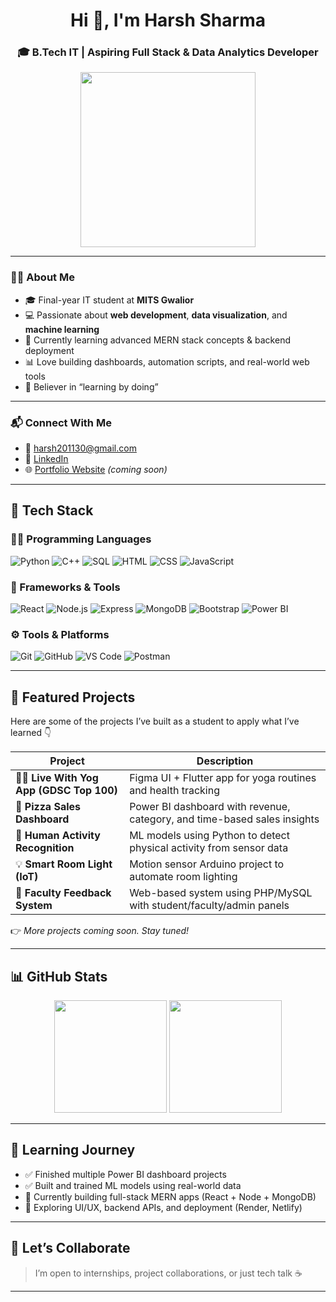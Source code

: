 <h1 align="center">Hi 👋, I'm Harsh Sharma</h1>
<h3 align="center">🎓 B.Tech IT | Aspiring Full Stack & Data Analytics Developer</h3>

<p align="center">
  <img src="https://media.giphy.com/media/qgQUggAC3Pfv687qPC/giphy.gif" width="280" />
</p>

---

### 🙋‍♂️ About Me

- 🎓 Final-year IT student at **MITS Gwalior**
- 💻 Passionate about **web development**, **data visualization**, and **machine learning**
- 🌱 Currently learning advanced MERN stack concepts & backend deployment
- 📊 Love building dashboards, automation scripts, and real-world web tools
- 🧠 Believer in “learning by doing”

---

### 📬 Connect With Me

- 📧 harsh201130@gmail.com  
- 💼 [LinkedIn](https://www.linkedin.com/in/harsh-sharma-354379294/)
- 🌐 [Portfolio Website](https://your-portfolio-link.com) *(coming soon)*

---

## 🔧 Tech Stack

### 👨‍💻 Programming Languages
![Python](https://img.shields.io/badge/Python-3776AB?style=for-the-badge&logo=python&logoColor=white)
![C++](https://img.shields.io/badge/C++-00599C?style=for-the-badge&logo=cplusplus&logoColor=white)
![SQL](https://img.shields.io/badge/SQL-4479A1?style=for-the-badge&logo=mysql&logoColor=white)
![HTML](https://img.shields.io/badge/HTML-E34F26?style=for-the-badge&logo=html5&logoColor=white)
![CSS](https://img.shields.io/badge/CSS-1572B6?style=for-the-badge&logo=css3&logoColor=white)
![JavaScript](https://img.shields.io/badge/JavaScript-F7DF1E?style=for-the-badge&logo=javascript&logoColor=black)

### 🚀 Frameworks & Tools
![React](https://img.shields.io/badge/React-20232A?style=for-the-badge&logo=react&logoColor=61DAFB)
![Node.js](https://img.shields.io/badge/Node.js-339933?style=for-the-badge&logo=nodedotjs&logoColor=white)
![Express](https://img.shields.io/badge/Express.js-000000?style=for-the-badge&logo=express&logoColor=white)
![MongoDB](https://img.shields.io/badge/MongoDB-4EA94B?style=for-the-badge&logo=mongodb&logoColor=white)
![Bootstrap](https://img.shields.io/badge/Bootstrap-563d7c?style=for-the-badge&logo=bootstrap&logoColor=white)
![Power BI](https://img.shields.io/badge/PowerBI-F2C811?style=for-the-badge&logo=powerbi&logoColor=black)

### ⚙️ Tools & Platforms
![Git](https://img.shields.io/badge/Git-F05032?style=for-the-badge&logo=git&logoColor=white)
![GitHub](https://img.shields.io/badge/GitHub-181717?style=for-the-badge&logo=github)
![VS Code](https://img.shields.io/badge/VS_Code-007ACC?style=for-the-badge&logo=visualstudiocode)
![Postman](https://img.shields.io/badge/Postman-FF6C37?style=for-the-badge&logo=postman)

---

## 📁 Featured Projects

Here are some of the projects I’ve built as a student to apply what I’ve learned 👇

| Project | Description |
|--------|-------------|
| 🧘‍♂️ **Live With Yog App (GDSC Top 100)** | Figma UI + Flutter app for yoga routines and health tracking |
| 🍕 **Pizza Sales Dashboard** | Power BI dashboard with revenue, category, and time-based sales insights |
| 🤖 **Human Activity Recognition** | ML models using Python to detect physical activity from sensor data |
| 💡 **Smart Room Light (IoT)** | Motion sensor Arduino project to automate room lighting |
| 📝 **Faculty Feedback System** | Web-based system using PHP/MySQL with student/faculty/admin panels |

👉 *More projects coming soon. Stay tuned!*

---

## 📊 GitHub Stats

<p align="center">
  <img src="https://github-readme-stats.vercel.app/api?username=harshsharma&show_icons=true&theme=github_dark" height="180">
  <img src="https://github-readme-stats.vercel.app/api/top-langs/?username=harshsharma&layout=compact&theme=github_dark" height="180">
</p>

---

## 🌱 Learning Journey

- ✅ Finished multiple Power BI dashboard projects
- ✅ Built and trained ML models using real-world data
- 🔭 Currently building full-stack MERN apps (React + Node + MongoDB)
- 💬 Exploring UI/UX, backend APIs, and deployment (Render, Netlify)

---

## 💬 Let’s Collaborate

> I’m open to internships, project collaborations, or just tech talk ☕

---

